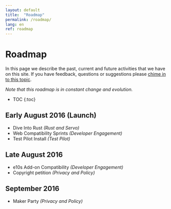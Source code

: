 ```yaml
---
layout: default
title:  "Roadmap"
permalink: /roadmap/
lang: en
ref: roadmap
---
```


# Roadmap

In this page we describe the past, current and future activities that we have on this site. If you have feedback, questions or suggestions please [chime in to this topic](https://discourse.mozilla-community.org/t/activate-mozilla-roadmap/10068).

*Note that this roadmap is in constant change and evolution.*

* TOC
{:toc}

## Early August 2016 (Launch)

* Dive Into Rust *(Rust and Servo)*
* Web Compatibility Sprints *(Developer Engagement)*
* Test Pilot Install *(Test Pilot)*

## Late August 2016

* e10s Add-on Compatibility *(Developer Engagement)*
* Copyright petition *(Privacy and Policy)*

## September 2016

* Maker Party *(Privacy and Policy)*
